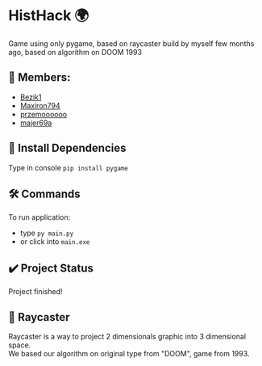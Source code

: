 # HistHack :earth_africa:
Game using only pygame, based on raycaster build by myself few months ago, based on algorithm on DOOM 1993

 ## 👥 Members:
 * [Bezik1](https://github.com/Bezik1)
 * [Maxiron794](https://github.com/Maxiron794)
 * [przemoooooo](https://github.com/przemoooooo)
 * [majer69a](https://github.com/majer69a)

## :dart: Install Dependencies
Type in console `pip install pygame`

## :hammer_and_wrench: Commands
To run application:
* type `py main.py`
* or click into `main.exe`

## :heavy_check_mark: Project Status
Project finished!

## :movie_camera: Raycaster
Raycaster is a way to project 2 dimensionals graphic into 3 dimensional space. \
We based our algorithm on original type from "DOOM", game from 1993.